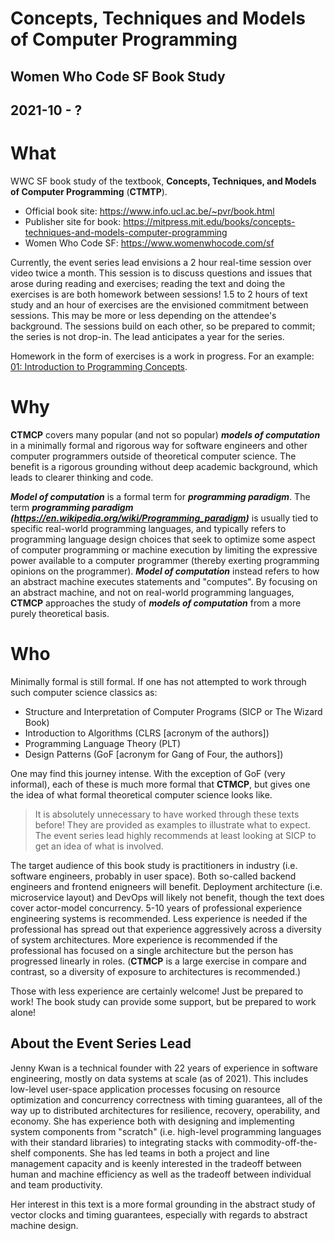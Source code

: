 # Concepts, Techniques and Models of Computer Programming
## Women Who Code SF Book Study
## 2021-10 - ?

# What
WWC SF book study of the textbook, __Concepts, Techniques, and Models of Computer Programming__ (__CTMTP__).
- Official book site: https://www.info.ucl.ac.be/~pvr/book.html
- Publisher site for book: https://mitpress.mit.edu/books/concepts-techniques-and-models-computer-programming
- Women Who Code SF: https://www.womenwhocode.com/sf

Currently, the event series lead envisions a 2 hour real-time session over video twice a month. This session is to discuss questions and issues that arose during reading and exercises; reading the text and doing the exercises is are both homework between sessions! 1.5 to 2 hours of text study and an hour of exercises are the envisioned commitment between sessions. This may be more or less depending on the attendee's background. The sessions build on each other, so be prepared to commit; the series is not drop-in. The lead anticipates a year for the series.

Homework in the form of exercises is a work in progress. For an example: [01: Introduction to Programming Concepts](./01_introduction_to_programming_concepts.md).

# Why
__CTMCP__ covers many popular (and not so popular) ___models of computation___ in a minimally formal and rigorous way for software engineers and other computer programmers outside of theoretical computer science. The benefit is a rigorous grounding without deep academic background, which leads to clearer thinking and code.

___Model of computation___ is a formal term for ___programming paradigm___. The term ___programming paradigm (https://en.wikipedia.org/wiki/Programming_paradigm)___ is usually tied to specific real-world programming languages, and typically refers to programming language design choices that seek to optimize some aspect of computer programming or machine execution by limiting the expressive power available to a computer programmer (thereby exerting programming opinions on the programmer).  ___Model of computation___ instead refers to how an abstract machine executes statements and "computes". By focusing on an abstract machine, and not on real-world programming languages, __CTMCP__ approaches the study of ___models of computation___ from a more purely theoretical basis.

# Who
Minimally formal is still formal. If one has not attempted to work through such computer science classics as:
- Structure and Interpretation of Computer Programs (SICP or The Wizard Book)
- Introduction to Algorithms (CLRS [acronym of the authors])
- Programming Language Theory (PLT)
- Design Patterns (GoF [acronym for Gang of Four, the authors])

One may find this journey intense. With the exception of GoF (very informal), each of these is much more formal that __CTMCP__, but gives one the idea of what formal theoretical computer science looks like.

> It is absolutely unnecessary to have worked through these texts before! They are provided as examples to illustrate what to expect. The event series lead highly recommends at least looking at SICP to get an idea of what is involved.

The target audience of this book study is practitioners in industry (i.e. software engineers, probably in user space). Both so-called backend engineers and frontend enigneers will benefit. Deployment architecture (i.e. microservice layout) and DevOps will likely not benefit, though the text does cover actor-model concurrency. 5-10 years of professional experience engineering systems is recommended. Less experience is needed if the professional has spread out that experience aggressively across a diversity of system architectures. More experience is recommended if the professional has focused on a single architecture but the person has progressed linearly in roles. (__CTMCP__ is a large exercise in compare and contrast, so a diversity of exposure to architectures is recommended.)

Those with less experience are certainly welcome! Just be prepared to work! The book study can provide some support, but be prepared to work alone!

## About the Event Series Lead
Jenny Kwan is a technical founder with 22 years of experience in software engineering, mostly on data systems at scale (as of 2021). This includes low-level user-space application processes focusing on resource optimization and concurrency correctness with timing guarantees, all of the way up to distributed architectures for resilience, recovery, operability, and economy. She has experience both with designing and implementing system components from "scratch" (i.e. high-level programming languages with their standard libraries) to integrating stacks with commodity-off-the-shelf components. She has led teams in both a project and line management capacity and is keenly interested in the tradeoff between human and machine efficiency as well as the tradeoff between individual and team productivity.

Her interest in this text is a more formal grounding in the abstract study of vector clocks and timing guarantees, especially with regards to abstract machine design.
